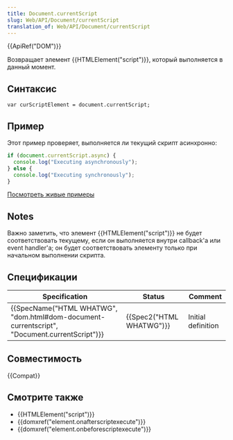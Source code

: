 ```yaml
---
title: Document.currentScript
slug: Web/API/Document/currentScript
translation_of: Web/API/Document/currentScript
---
```

{{ApiRef("DOM")}}

Возвращает элемент {{HTMLElement("script")}}, который выполняется в данный момент.

## Синтаксис

```
var curScriptElement = document.currentScript;
```

## Пример

Этот пример проверяет, выполняется ли текущий скрипт асинхронно:

```js
if (document.currentScript.async) {
  console.log("Executing asynchronously");
} else {
  console.log("Executing synchronously");
}
```

[Посмотреть живые примеры](/samples/html/currentScript.html)

## Notes

Важно заметить, что элемент {{HTMLElement("script")}} не будет соответствовать текущему, если он выполняется внутри callback'a или event handler'a; он будет соответствовать элементу только при начальном выполнении скрипта.

## Спецификации

| Specification                                                                                                                | Status                           | Comment            |
| ---------------------------------------------------------------------------------------------------------------------------- | -------------------------------- | ------------------ |
| {{SpecName("HTML WHATWG", "dom.html#dom-document-currentscript", "Document.currentScript")}} | {{Spec2("HTML WHATWG")}} | Initial definition |

## Совместимость

{{Compat}}

## Смотрите также

- {{HTMLElement("script")}}
- {{domxref("element.onafterscriptexecute")}}
- {{domxref("element.onbeforescriptexecute")}}
